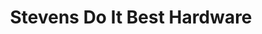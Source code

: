 ---
title: "Stevens Do It Best Hardware"
url: /greenfield/stevens-do-it-best-hardware/
shop: hardware
---
